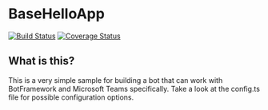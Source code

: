 # BaseHelloApp

[![Build Status](https://travis-ci.com/MattSFT/BaseHelloApp.svg?branch=master)](https://travis-ci.com/MattSFT/BaseHelloApp) [![Coverage Status](https://coveralls.io/repos/github/MattSFT/BaseHelloApp/badge.svg?branch=master)](https://coveralls.io/github/MattSFT/BaseHelloApp?branch=master)

## What is this?

This is a very simple sample for building a bot that can work with BotFramework and Microsoft Teams specifically. Take a look at the config.ts file for possible configuration options.
